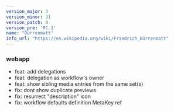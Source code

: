 ```yaml
---
version_major: 3
version_minor: 31
version_patch: 0
version_pre: 'RC.1'
name: "Dürrenmatt"
info_url: "https://en.wikipedia.org/wiki/Friedrich_Dürrenmatt"
---
```


### webapp

- feat: add delegations
- feat: delegation as workflow's owner
- feat: show sibling media entries from the same set(s)
- fix: dont show duplicate previews
- fix: resurrect "description" icon
- fix: workflow defaults definition MetaKey ref

